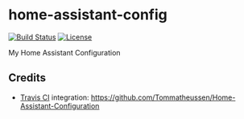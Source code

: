 # home-assistant-config

[![Build Status](https://travis-ci.org/Skorfulose/home-assistant-config.svg?branch=develop)](https://travis-ci.org/Skorfulose/home-assistant-config)
[![License](https://img.shields.io/badge/license-GNU_GPL_v3-blue.svg)](https://raw.githubusercontent.com/Skorfulose/home-assistant-config/master/LICENSE)

My Home Assistant Configuration

## Credits

* [Travis CI](http://travis-ci.org/) integration: <https://github.com/Tommatheussen/Home-Assistant-Configuration>